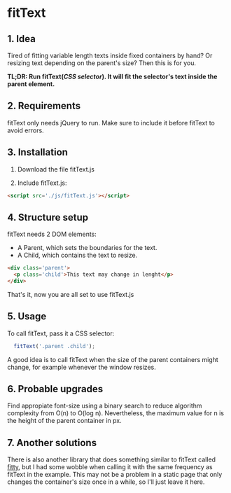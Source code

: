# fitText

<h2>1. Idea</h2>

Tired of fitting variable length texts inside fixed containers by hand? Or resizing text depending on the parent's size? Then this is for you.

**TL;DR: Run fitText(*CSS selector*). It will fit the selector's text inside the parent element.**

<h2>2. Requirements</h2>

fitText only needs jQuery to run. Make sure to include it before fitText to avoid errors.

<h2>3. Installation</h2>

1. Download the file fitText.js

2. Include fitText.js:

```html
<script src='./js/fitText.js'></script>
```

<h2>4. Structure setup</h2>

fitText needs 2 DOM elements:

<ul>
  <li>A Parent, which sets the boundaries for the text. </li>
  <li>A Child, which contains the text to resize. </li>
</ul>

```html
<div class='parent'>
  <p class='child'>This text may change in lenght</p>
</div>
```

That's it, now you are all set to use fitText.js

<h2>5. Usage</h2>

To call fitText, pass it a CSS selector:

```javascript
  fitText('.parent .child');
```

A good idea is to call fitText when the size of the parent containers might change, for example whenever the window resizes.

<h2>6. Probable upgrades</h2>

Find appropiate font-size using a binary search to reduce algorithm complexity from O(n) to O(log n). Nevertheless, the maximum value for n is the height of the parent container in px. 

<h2>7. Another solutions</h2>

There is also another library that does something similar to fitText called [fitty](https://github.com/rikschennink/fitty), but I had some wobble when calling it with the same frequency as fitText in the example. This may not be a problem in a static page that only changes the container's size once in a while, so I'll just leave it here.
